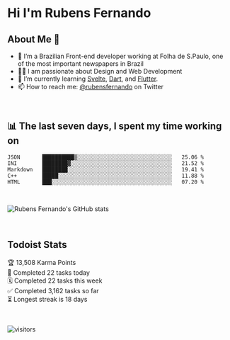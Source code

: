# Hi I'm Rubens Fernando

## About Me 🚀

- 🌱 I’m a Brazilian Front-end developer working at Folha de S.Paulo, one of the most important newspapers in Brazil
- 👨‍💻 I am passionate about Design and Web Development
- 📖 I’m currently learning [Svelte](https://svelte.dev/), [Dart](https://dart.dev/), and [Flutter](https://flutter.dev/).
- 📫 How to reach me: [@rubensfernando](https://twitter.com/rubensfernando) on Twitter

<br />

## 📊 The last seven days, I spent my time working on

<!--START_SECTION:waka-->
```text
JSON       ██████████▒░░░░░░░░░░░░░░░░░░░░░░░░░░░░░░   25.06 % 
INI        ████████▓░░░░░░░░░░░░░░░░░░░░░░░░░░░░░░░░   21.52 % 
Markdown   ████████░░░░░░░░░░░░░░░░░░░░░░░░░░░░░░░░░   19.41 % 
C++        █████░░░░░░░░░░░░░░░░░░░░░░░░░░░░░░░░░░░░   11.88 % 
HTML       ███░░░░░░░░░░░░░░░░░░░░░░░░░░░░░░░░░░░░░░   07.20 % 
```
<!--END_SECTION:waka-->

<br />

![Rubens Fernando's GitHub stats](https://github-readme-stats.vercel.app/api?username=rubensfernando&show_icons=true&hide_border=true)

<br />

## Todoist Stats

<!-- TODO-IST:START -->
🏆  13,508 Karma Points           
🌸  Completed 22 tasks today           
🗓  Completed 22 tasks this week           
✅  Completed 3,162 tasks so far           
⏳  Longest streak is 18 days
<!-- TODO-IST:END -->

<br>

![visitors](https://visitor-badge.laobi.icu/badge?page_id=rubensfernando.rubensfernando)
